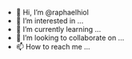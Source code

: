 - 👋 Hi, I’m @raphaelhiol
- 👀 I’m interested in ...
- 🌱 I’m currently learning ...
- 💞️ I’m looking to collaborate on ...
- 📫 How to reach me ...

<!---
raphaelhiol/raphaelhiol is a ✨ special ✨ repository because its `README.md` (this file) appears on your GitHub profile.
You can click the Preview link to take a look at your changes.
--->
